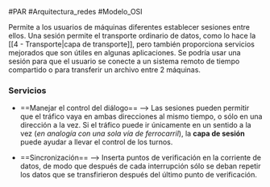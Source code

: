 #PAR #Arquitectura_redes #Modelo_OSI

Permite a los usuarios de máquinas diferentes establecer sesiones entre ellos. Una sesión permite el transporte ordinario de datos, como lo hace la [[4 - Transporte|capa de transporte]], pero también proporciona servicios mejorados que son útiles en algunas aplicaciones. Se podría usar una sesión para que el usuario se conecte a un sistema remoto de tiempo compartido o para transferir un archivo entre 2 máquinas. 

### Servicios

* ==Manejar el control del diálogo== --> Las sesiones pueden permitir que el tráfico vaya en ambas direcciones al mismo tiempo, o sólo en una dirección a la vez. Si el tráfico puede ir únicamente en un sentido a la vez (_en analogía con una sola vía de ferrocarril_), la __capa de sesión__ puede ayudar a llevar el control de los turnos. 

* ==Sincronización== --> Inserta puntos de verificación en la corriente de datos, de modo que después de cada interrupción sólo se deban repetir los datos que se transfirieron después del último punto de verificación. 
